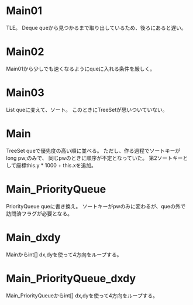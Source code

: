 # Main01
TLE。
Deque<Info> queから見つかるまで取り出しているため、後ろにあると遅い。

# Main02
Main01から少しでも速くなるようにqueに入れる条件を厳しく。

# Main03
List<Info> queに変えて、ソート。
このときにTreeSet<Info>が思いついていない。

# Main
TreeSet<Info> queで優先度の高い順に並べる。
ただし、作る過程でソートキーがlong pw;のみで、
同じpwのときに順序が不定となっていた。
第2ソートキーとして座標this.y * 1000 + this.xを追加。

# Main_PriorityQueue
PriorityQueue<Info> queに書き換え。
ソートキーがpwのみに変わるが、queの外で訪問済フラグが必要となる。

# Main\_dxdy
Mainからint\[\] dx,dyを使って4方向をループする。

# Main_PriorityQueue\_dxdy
Main_PriorityQueueからint\[\] dx,dyを使って4方向をループする。
